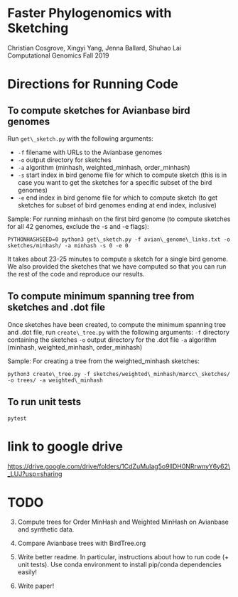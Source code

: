 # Faster Phylogenomics with Sketching
Christian Cosgrove, Xingyi Yang, Jenna Ballard, Shuhao Lai\
Computational Genomics Fall 2019

# Directions for Running Code

## To compute sketches for Avianbase bird genomes
Run `get\_sketch.py` with the following arguments:
- `-f` filename with URLs to the Avianbase genomes
- `-o` output directory for sketches
- `-a` algorithm (minhash, weighted_minhash, order_minhash)
- `-s` start index in bird genome file for which to compute sketch
       (this is in case you want to get the sketches for a specific subset of the bird genomes)
- `-e` end index in bird genome file for which to compute sketch
       (to get sketches for subset of bird genomes ending at end index, inclusive)

Sample: For running minhash on the first bird genome (to compute sketches for all 42 genomes, exclude the -s and -e flags):

`PYTHONHASHSEED=0 python3 get\_sketch.py -f avian\_genome\_links.txt -o sketches/minhash/ -a minhash -s 0 -e 0`

It takes about 23-25 minutes to compute a sketch for a single bird genome. We also provided the sketches that we have computed so that you can run the rest of the code and reproduce our results.

## To compute minimum spanning tree from sketches and  .dot file
Once sketches have been created, to compute the minimum spanning tree and .dot file,
run `create\_tree.py` with the following arguments:
    `-f` directory containing the sketches
    `-o` output directory for the .dot file
    `-a` algorithm (minhash, weighted_minhash, order_minhash)

Sample: For creating a tree from the weighted\_minhash sketches:

`python3 create\_tree.py -f sketches/weighted\_minhash/marcc\_sketches/ -o trees/ -a weighted\_minhash`

## To run unit tests
`pytest`

# link to google drive 
https://drive.google.com/drive/folders/1CdZuMulag5o9lIDH0NRrwnyY6y62\_LUJ?usp=sharing


# TODO 

3. Compute trees for Order MinHash and Weighted MinHash on Avianbase and synthetic data.

4. Compare Avianbase trees with BirdTree.org

5. Write better readme. In particular, instructions about how to run code (+ unit tests).
 Use conda environment to install pip/conda dependencies easily!

6. Write paper!
